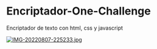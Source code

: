 # Encriptador-One-Challenge
Encriptador de texto con html, css y javascript

[![IMG-20220807-225233.jpg](https://i.postimg.cc/hjcsmb9t/IMG-20220807-225233.jpg)](https://postimg.cc/PLV1sD3g)
